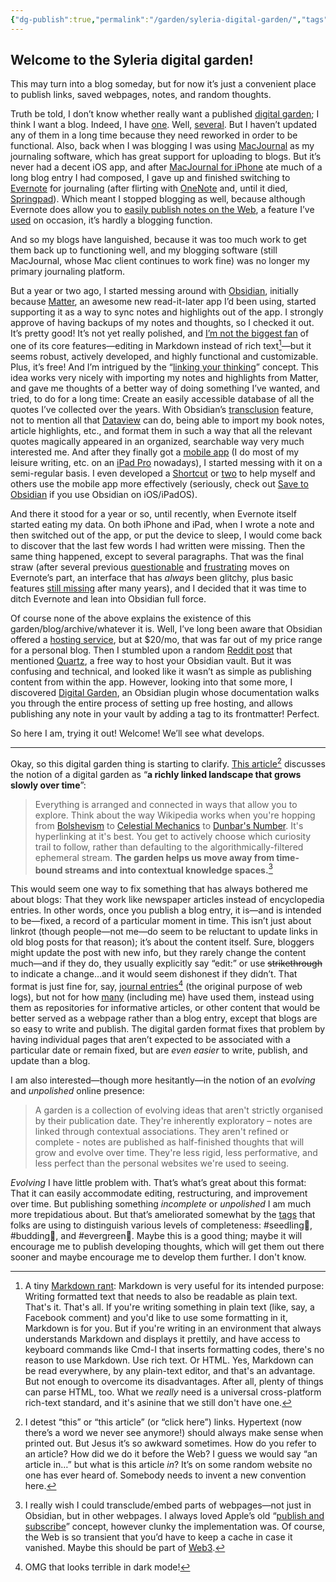 ```yaml
---
{"dg-publish":true,"permalink":"/garden/syleria-digital-garden/","tags":["admin","seedling🌱","gardenEntry"]}
---
```



## Welcome to the Syleria digital garden!
This may turn into a blog someday, but for now it’s just a convenient place to publish links, saved webpages, notes, and random thoughts.

Truth be told, I don’t know whether really want a published [digital garden](https://jzhao.xyz/posts/networked-thought/); I think I want a blog. Indeed, I have [one](https://blog.syleria.net/). Well, [several](https://syleria.net). But I haven’t updated any of them in a long time because they need reworked in order to be functional. Also, back when I was blogging I was using [MacJournal](http://thoughts.blog.syleria.net/2005/01/me-blogging.html) as my journaling software, which has great support for uploading to blogs. But it’s never had a decent iOS app, and after [MacJournal for iPhone](https://apps.apple.com/us/app/macjournal-for-iphone/id357602069) ate much of a long blog entry I had composed, I gave up and finished switching to [Evernote](https://evernote.com/) for journaling (after flirting with [OneNote](https://www.onenote.com/) and, until it died, [Springpad](https://en.wikipedia.org/wiki/Springpad)). Which meant I stopped blogging as well, because although Evernote does allow you to [easily publish notes on the Web](https://help.evernote.com/hc/en-us/articles/360053591694-Share-a-note-via-public-link), a feature I’ve [used](https://www.evernote.com/shard/s120/sh/b83e35b8-075a-4ffe-93e3-522b78be31ed/5c12582ac5154d8d1d2760796bc56de0) on occasion, it’s hardly a blogging function.

And so my blogs have languished, because it was too much work to get them back up to functioning well, and my blogging software (still MacJournal, whose Mac client continues to work fine) was no longer my primary journaling platform.

But a year or two ago, I started messing around with [Obsidian](https://obsidian.md/), initially because [Matter](https://hq.getmatter.com/), an awesome new read-it-later app I’d been using, started supporting it as a way to sync notes and highlights out of the app. I strongly approve of having backups of my notes and thoughts, so I checked it out. It’s pretty good! It’s not yet really polished, and [I’m not the biggest fan](https://forum.obsidian.md/t/how-is-obsidian-more-than-a-wiki/2914/60?u=calion) of one of its core features—editing in Markdown instead of rich text[^1]—but it seems robust, actively developed, and highly functional and customizable. Plus, it’s free! And I’m intrigued by the “[linking your thinking](https://youtube.com/watch?v=_x54XJrECvk&feature=share)” concept. This idea works very nicely with importing my notes and highlights from Matter, and gave me thoughts of a better way of doing something I’ve wanted, and tried, to do for a long time: Create an easily accessible database of all the quotes I’ve collected over the years. With Obsidian’s [transclusion](https://help.obsidian.md/How+to/Link+to+blocks) feature, not to mention all that [Dataview](https://obsidian.md/plugins?id=dataview) can do, being able to import my book notes, article highlights, etc., and format them in such a way that all the relevant quotes magically appeared in an organized, searchable way very much interested me. And after they finally got a [mobile app](https://obsidian.md/mobile) (I do most of my leisure writing, etc. on an [iPad Pro](https://support.apple.com/kb/SP762) nowadays), I started messing with it on a semi-regular basis. I even developed a [Shortcut](https://routinehub.co/shortcut/11156/) or [two](https://routinehub.co/shortcut/12864/) to help myself and others use the mobile app more effectively (seriously, check out [Save to Obsidian](https://routinehub.co/shortcut/11156/) if you use Obsidian on iOS/iPadOS).

And there it stood for a year or so, until recently, when Evernote itself started eating my data. On both iPhone and iPad, when I wrote a note and then switched out of the app, or put the device to sleep, I would come back to discover that the last few words I had written were missing. Then the same thing happened, except to several paragraphs. That was the final straw (after several previous [questionable](https://discussion.evernote.com/forums/topic/131353-where-is-the-local-mac-data-stored-in-evernote-mac-version-1037-now1043/?do=findComment&comment=591359) and [frustrating](https://discussion.evernote.com/forums/topic/131263-bring-back-searching-notes-in-spotlight-search-on-the-homescreen-and-lockscreen/) moves on Evernote’s part, an interface that has *always* been glitchy, plus basic features [still missing](https://discussion.evernote.com/forums/topic/52260-mac-find-and-replace/) after many years), and I decided that it was time to ditch Evernote and lean into Obsidian full force.

Of course none of the above explains the existence of this garden/blog/archive/whatever it is. Well, I’ve long been aware that Obsidian offered a [hosting service](https://obsidian.md/publish), but at $20/mo, that was far out of my price range for a personal blog. Then I stumbled upon a random [Reddit post](https://www.reddit.com/r/ObsidianMD/comments/x4xd72/how_to_automate_putting_title_in_yaml_frontmatter/) that mentioned [Quartz](https://github.com/jackyzha0/quartz), a free way to host your Obsidian vault. But it was confusing and technical, and looked like it wasn’t as simple as publishing content from within the app. However, looking into that some more, I discovered [Digital Garden](https://obsidian.md/plugins?id=digitalgarden), an Obsidian plugin whose documentation walks you through the entire process of setting up free hosting, and allows publishing any note in your vault by adding a tag to its frontmatter! Perfect.

So here I am, trying it out! Welcome! We’ll see what develops.


___
  
Okay, so this digital garden thing is starting to clarify. [This article](https://maggieappleton.com/garden-history)[^2] discusses the notion of a digital garden as “**a richly linked landscape that grows slowly over time**”:
> Everything is arranged and connected in ways that allow you to explore. Think about the way Wikipedia works when you're hopping from [Bolshevism](https://en.wikipedia.org/wiki/Bolshevism) to [Celestial Mechanics](https://en.wikipedia.org/wiki/Celestial_mechanics) to [Dunbar's Number](https://en.wikipedia.org/wiki/Dunbar%27s_number). It's hyperlinking at it's best. You get to actively choose which curiosity trail to follow, rather than defaulting to the algorithmically-filtered ephemeral stream. **The garden helps us move away from time-bound streams and into contextual knowledge spaces.**[^3]

This would seem one way to fix something that has always bothered me about blogs: That they work like newspaper articles instead of encyclopedia entries. In other words, once you publish a blog entry, it is—and is intended to be—fixed, a record of a particular moment in time. This isn’t just about linkrot (though people—not me—do seem to be reluctant to update links in old blog posts for that reason); it’s about the content itself. Sure, bloggers might update the post with new info, but they rarely change the content much—and if they do, they usually explicitly say “edit:” or use ~~strikethrough~~ to indicate a change…and it would seem dishonest if they didn’t. That format is just fine for, say, [journal entries](http://journal.blog.syleria.net/)[^4] (the original purpose of web logs), but not for how [many](https://blog.1password.com/) (including me) have used them, instead using them as repositories for informative articles, or other content that would be better served as a webpage rather than a blog entry, except that blogs are so easy to write and publish. The digital garden format fixes that problem by having individual pages that aren’t expected to be associated with a particular date or remain fixed, but are *even easier* to write, publish, and update than a blog.

I am also interested—though more hesitantly—in the notion of an *evolving* and *unpolished* online presence:
> A garden is a collection of evolving ideas that aren't strictly organised by their publication date. They're inherently exploratory – notes are linked through contextual associations. They aren't refined or complete - notes are published as half-finished thoughts that will grow and evolve over time. They're less rigid, less performative, and less perfect than the personal websites we're used to seeing.

*Evolving* I have little problem with. That’s what’s great about this format: That it can easily accommodate editing, restructuring, and improvement over time. But publishing something *incomplete* or *unpolished* I am much more trepidatious about. But that’s ameliorated somewhat by the [tags](https://maggieappleton.com/evergreens) that folks are using to distinguish various levels of completeness: #seedling🌱, #budding🌿, and #evergreen🌲. Maybe this is a good thing; maybe it will encourage me to publish developing thoughts, which will get them out there sooner and maybe encourage me to develop them further. I don't know.

[^1]: A tiny [Markdown rant](https://www.adamhyde.net/whats-wrong-with-markdown/): Markdown is very useful for its intended purpose: Writing formatted text that needs to also be readable as plain text. That's it. That's all. If you're writing something in plain text (like, say, a Facebook comment) and you'd like to use some formatting in it, Markdown is for you. But if you're writing in an environment that always understands Markdown and displays it prettily, and have access to keyboard commands like Cmd-I that inserts formatting codes, there's no reason to use Markdown. Use rich text. Or HTML. Yes, Markdown can be read everywhere, by any plain-text editor, and that's an advantage. But not enough to overcome its disadvantages. After all, plenty of things can parse HTML, too. What we *really* need is a universal cross-platform rich-text standard, and it's asinine that we still don't have one.
[^2]: I detest “this” or “this article” (or “click here”) links. Hypertext (now there’s a word we never see anymore!) should always make sense when printed out. But Jesus it’s so awkward sometimes. How do you refer to an article? How did we do it before the Web? I guess we would say “an article in…” but what is this article *in*? It’s on some random website no one has ever heard of. Somebody needs to invent a new convention here.
[^3]: I really wish I could transclude/embed parts of webpages—not just in Obsidian, but in other webpages. I always loved Apple’s old “[publish and subscribe](https://en.wikipedia.org/wiki/Publish_and_Subscribe_(Mac_OS))” concept, however clunky the implementation was. Of course, the Web is so transient that you’d have to keep a cache in case it vanished. Maybe this should be part of [Web3](https://explodingtopics.com/blog/web3-guide#the-driving-forces-behind-web3s-growth).
[^4]: OMG that looks terrible in dark mode!
